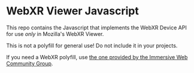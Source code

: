 # WebXR Viewer Javascript

This repo contains the Javascript that implements the WebXR Device API for use *only* in Mozilla's WebXR Viewer.

This is not a polyfill for general use! Do not include it in your projects.

If you need a WebXR polyfill, use [the one provided by the Immersive Web Community Group](https://github.com/immersive-web/webxr-polyfill).

